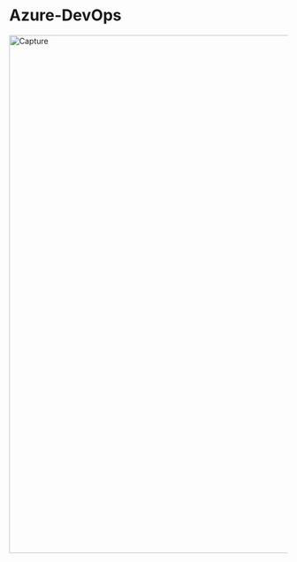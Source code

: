 # Azure-DevOps
<img width="938" alt="Capture" src="https://github.com/Dorisbrind/Azure-DevOps/assets/102535205/388de2eb-4ce1-4dbe-bdb1-8ceac823b963">
